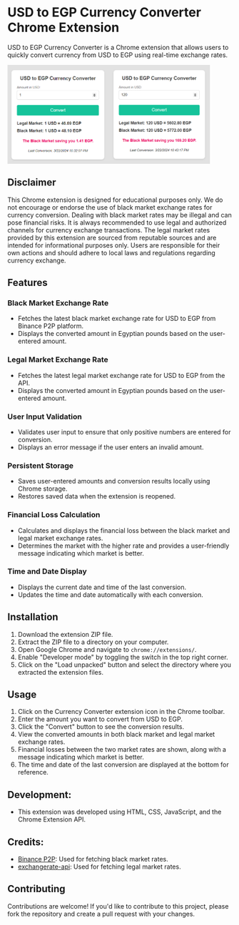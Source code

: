 # USD to EGP Currency Converter Chrome Extension

USD to EGP Currency Converter is a Chrome extension that allows users to quickly convert currency from USD to EGP using real-time exchange rates.

<div style="display: flex;">
    <img src="/images/usdegp1.PNG" alt="Image 1" style="width: 45%;">
    <img src="/images/usdegp2.PNG" alt="Image 2" style="width: 45%;">
</div>

## Disclaimer
This Chrome extension is designed for educational purposes only. We do not encourage or endorse the use of black market exchange rates for currency conversion. Dealing with black market rates may be illegal and can pose financial risks. It is always recommended to use legal and authorized channels for currency exchange transactions. The legal market rates provided by this extension are sourced from reputable sources and are intended for informational purposes only. Users are responsible for their own actions and should adhere to local laws and regulations regarding currency exchange.

## Features

### Black Market Exchange Rate
- Fetches the latest black market exchange rate for USD to EGP from Binance P2P platform.
- Displays the converted amount in Egyptian pounds based on the user-entered amount.

### Legal Market Exchange Rate
- Fetches the latest legal market exchange rate for USD to EGP from the API.
- Displays the converted amount in Egyptian pounds based on the user-entered amount.

### User Input Validation
- Validates user input to ensure that only positive numbers are entered for conversion.
- Displays an error message if the user enters an invalid amount.

### Persistent Storage
- Saves user-entered amounts and conversion results locally using Chrome storage.
- Restores saved data when the extension is reopened.

### Financial Loss Calculation
- Calculates and displays the financial loss between the black market and legal market exchange rates.
- Determines the market with the higher rate and provides a user-friendly message indicating which market is better.

### Time and Date Display
- Displays the current date and time of the last conversion.
- Updates the time and date automatically with each conversion.

## Installation
1. Download the extension ZIP file.
2. Extract the ZIP file to a directory on your computer.
3. Open Google Chrome and navigate to `chrome://extensions/`.
4. Enable "Developer mode" by toggling the switch in the top right corner.
5. Click on the "Load unpacked" button and select the directory where you extracted the extension files.

## Usage
1. Click on the Currency Converter extension icon in the Chrome toolbar.
2. Enter the amount you want to convert from USD to EGP.
3. Click the "Convert" button to see the conversion results.
4. View the converted amounts in both black market and legal market exchange rates.
5. Financial losses between the two market rates are shown, along with a message indicating which market is better.
6. The time and date of the last conversion are displayed at the bottom for reference.

## Development:
- This extension was developed using HTML, CSS, JavaScript, and the Chrome Extension API.

## Credits:
- [Binance P2P](https://p2p.binance.com): Used for fetching black market rates.
- [exchangerate-api](https://exchangerate-api.com): Used for fetching legal market rates.


## Contributing
Contributions are welcome! If you'd like to contribute to this project, please fork the repository and create a pull request with your changes.
